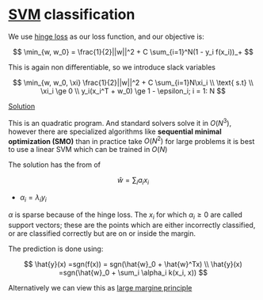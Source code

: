 # [SVM](support_vector_machines.md) classification

We use [hinge loss](hinge_loss.md) as our loss function, and our objective is:

$$
\min_{w, w_0} = \frac{1}{2}||w||^2 + C \sum_{i=1}^N(1 - y_i f(x_i))_+
$$

This is again non differentiable, so we introduce slack variables

$$
\min_{w, w_0, \xi} \frac{1}{2}||w||^2 + C \sum_{i=1}N\xi_i \\ 
\text{ s.t} \\
\xi_i \ge 0 \\
y_i(x_i^T + w_0) \ge 1 - \epsilon_i; i = 1: N
$$

[Solution](svm_classification_example.ipynb)

This is an quadratic program. And standard solvers solve it in $O(N^3)$, however there are specialized algorithms like **sequential minimal optimization (SMO)** than in practice take $O(N^2)$ for large problems it is best to use a linear SVM which can be trained in $O(N)$

The solution has the from of 

$$
\hat{w} = \sum_i a_ix_i
$$

* $\alpha_i = \lambda_i y_i$

$\alpha$ is sparse because of the hinge loss. The $x_i$ for which $\alpha_i \ge 0$ are called support vectors; these are the points which are either incorrectly classified, or are classified correctly but are on or inside the margin. 

The prediction is done using:

$$
    \hat{y}(x) =sgn(f(x)) = sgn(\hat{w}_0 + \hat{w}^Tx) \\
    \hat{y}(x) =sgn(\hat{w}_0 + \sum_i \alpha_i k(x_i, x))
$$

Alternatively we can view this as [large margine principle](svm_classification_large_margine_principle.md)